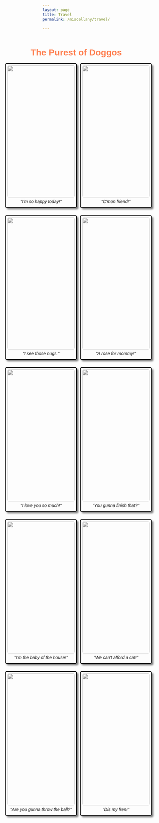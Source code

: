 ```yaml
---
layout: page
title: Travel
permalink: /miscellany/travel/

---
```


<style>
body {
  display: flex;
  justify-content: center;
  align-items: center;
  flex-direction: column;
  font-family: sans-serif;
}
h1 {
  color: coral;
}
.grid-container {
  columns: 5 200px;
  column-gap: 1.5rem;
  width: 90%;
  margin: 0 auto;
  div {
    width: 150px;
    margin: 0 1.5rem 1.5rem 0;
    display: inline-block;
    width: 100%;
    border: solid 2px black;
    padding: 5px;
    box-shadow: 5px 5px 5px rgba(0,0,0,0.5);
    border-radius: 5px;
    transition: all .25s ease-in-out;
    &:hover img {
      filter: grayscale(0);
    }
    &:hover {
      border-color: coral;
    }
    img {
      width: 100%;
      filter: grayscale(100%);
      border-radius: 5px;
      transition: all .25s ease-in-out;
    }
    p {
      margin: 5px 0;
      padding: 0;
      text-align: center;
      font-style: italic;
    }
  }
}
</style>

<h1>The Purest of Doggos</h1>
<div class="grid-container">
  <div>
    <img class='grid-item grid-item-1' src='https://images.unsplash.com/photo-1544568100-847a948585b9?ixlib=rb-1.2.1&q=80&fm=jpg&crop=entropy&cs=tinysrgb&w=400&fit=max&ixid=eyJhcHBfaWQiOjE0NTg5fQ' alt=''>
    <p>"I'm so happy today!"</p>
  </div>
  <div>
    <img class='grid-item grid-item-2' src='https://images.unsplash.com/photo-1517423440428-a5a00ad493e8?ixlib=rb-1.2.1&q=80&fm=jpg&crop=entropy&cs=tinysrgb&w=400&fit=max&ixid=eyJhcHBfaWQiOjE0NTg5fQ' alt=''>
    <p>"I see those nugs."</p>
  </div>
  <div>
    <img class='grid-item grid-item-3' src='https://images.unsplash.com/photo-1510771463146-e89e6e86560e?ixlib=rb-1.2.1&q=80&fm=jpg&crop=entropy&cs=tinysrgb&w=400&fit=max&ixid=eyJhcHBfaWQiOjE0NTg5fQ' alt=''>
    <p>"I love you so much!"</p>
  </div>
  <div>
    <img class='grid-item grid-item-4' src='https://images.unsplash.com/photo-1507146426996-ef05306b995a?ixlib=rb-1.2.1&q=80&fm=jpg&crop=entropy&cs=tinysrgb&w=400&fit=max&ixid=eyJhcHBfaWQiOjE0NTg5fQ' alt=''>
    <p>"I'm the baby of the house!"</p>
  </div>
  <div>
    <img class='grid-item grid-item-5' src='https://images.unsplash.com/photo-1530281700549-e82e7bf110d6?ixlib=rb-1.2.1&q=80&fm=jpg&crop=entropy&cs=tinysrgb&w=400&fit=max&ixid=eyJhcHBfaWQiOjE0NTg5fQ' alt=''>
    <p>"Are you gunna throw the ball?"</p>
  </div>
  <div>
    <img class='grid-item grid-item-6' src='https://images.unsplash.com/photo-1548199973-03cce0bbc87b?ixlib=rb-1.2.1&q=80&fm=jpg&crop=entropy&cs=tinysrgb&w=400&fit=max&ixid=eyJhcHBfaWQiOjE0NTg5fQ' alt=''>
    <p>"C'mon friend!"</p>
  </div>
  <div>
    <img class='grid-item grid-item-7' src='https://images.unsplash.com/photo-1552053831-71594a27632d?ixlib=rb-1.2.1&q=80&fm=jpg&crop=entropy&cs=tinysrgb&w=400&fit=max&ixid=eyJhcHBfaWQiOjE0NTg5fQ' alt=''>
    <p>"A rose for mommy!"</p>
  </div>
  <div>
    <img class='grid-item grid-item-8' src='https://images.unsplash.com/photo-1518717758536-85ae29035b6d?ixlib=rb-1.2.1&q=80&fm=jpg&crop=entropy&cs=tinysrgb&w=400&fit=max&ixid=eyJhcHBfaWQiOjE0NTg5fQ' alt=''>
    <p>"You gunna finish that?"</p>
  </div>
  <div>
    <img class='grid-item grid-item-9' src='https://images.unsplash.com/photo-1535930891776-0c2dfb7fda1a?ixlib=rb-1.2.1&q=80&fm=jpg&crop=entropy&cs=tinysrgb&w=400&fit=max&ixid=eyJhcHBfaWQiOjE0NTg5fQ' alt=''>
    <p>"We can't afford a cat!"</p>
  </div>
  <div>
    <img class='grid-item grid-item-10' src='https://images.unsplash.com/photo-1504595403659-9088ce801e29?ixlib=rb-1.2.1&q=80&fm=jpg&crop=entropy&cs=tinysrgb&w=400&fit=max&ixid=eyJhcHBfaWQiOjE0NTg5fQ' alt=''>
    <p>"Dis my fren!"</p>
  </div>
</div>